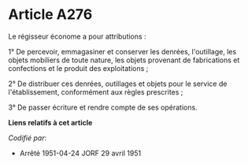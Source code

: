 # Article A276

Le régisseur économe a pour attributions :

1° De percevoir, emmagasiner et conserver les denrées, l'outillage, les objets mobiliers de toute nature, les objets
provenant de fabrications et confections et le produit des exploitations ;

2° De distribuer ces denrées, outillages et objets pour le service de l'établissement, conformément aux règles prescrites ;

3° De passer écriture et rendre compte de ses opérations.

**Liens relatifs à cet article**

_Codifié par_:

  - Arrêté 1951-04-24 JORF 29 avril 1951

